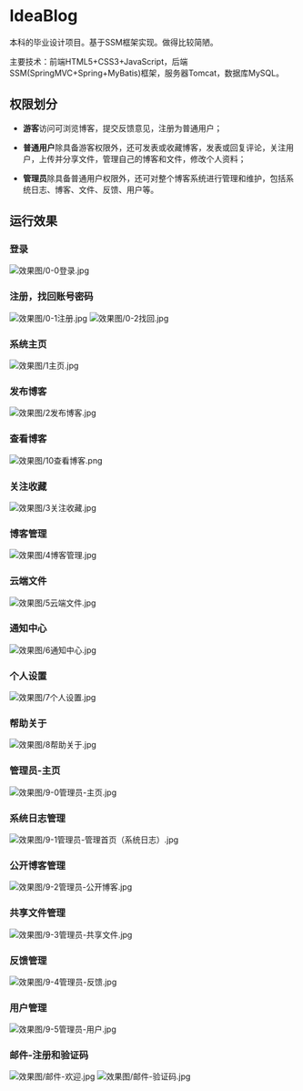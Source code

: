 # IdeaBlog

本科的毕业设计项目。基于SSM框架实现。做得比较简陋。

主要技术：前端HTML5+CSS3+JavaScript，后端SSM(SpringMVC+Spring+MyBatis)框架，服务器Tomcat，数据库MySQL。

## 权限划分
- **游客**访问可浏览博客，提交反馈意见，注册为普通用户；

- **普通用户**除具备游客权限外，还可发表或收藏博客，发表或回复评论，关注用户，上传并分享文件，管理自己的博客和文件，修改个人资料；

- **管理员**除具备普通用户权限外，还可对整个博客系统进行管理和维护，包括系统日志、博客、文件、反馈、用户等。

## 运行效果
### 登录
![效果图/0-0登录.jpg](效果图/0-0登录.jpg)
### 注册，找回账号密码
![效果图/0-1注册.jpg](效果图/0-1注册.jpg)  ![效果图/0-2找回.jpg](效果图/0-2找回.jpg)
### 系统主页
![效果图/1主页.jpg](效果图/1主页.jpg)
### 发布博客
![效果图/2发布博客.jpg](效果图/2发布博客.jpg)
### 查看博客
![效果图/10查看博客.png](效果图/10查看博客.png)
### 关注收藏
![效果图/3关注收藏.jpg](效果图/3关注收藏.jpg)
### 博客管理
![效果图/4博客管理.jpg](效果图/4博客管理.jpg)
### 云端文件
![效果图/5云端文件.jpg](效果图/5云端文件.jpg)
### 通知中心
![效果图/6通知中心.jpg](效果图/6通知中心.jpg)
### 个人设置
![效果图/7个人设置.jpg](效果图/7个人设置.jpg)
### 帮助关于
![效果图/8帮助关于.jpg](效果图/8帮助关于.jpg)
### 管理员-主页
![效果图/9-0管理员-主页.jpg](效果图/9-0管理员-主页.jpg)
### 系统日志管理
![效果图/9-1管理员-管理首页（系统日志）.jpg](效果图/9-1管理员-管理首页（系统日志）.jpg)
### 公开博客管理
![效果图/9-2管理员-公开博客.jpg](效果图/9-2管理员-公开博客.jpg)
### 共享文件管理
![效果图/9-3管理员-共享文件.jpg](效果图/9-3管理员-共享文件.jpg)
### 反馈管理
![效果图/9-4管理员-反馈.jpg](效果图/9-4管理员-反馈.jpg)
### 用户管理
![效果图/9-5管理员-用户.jpg](效果图/9-5管理员-用户.jpg)
### 邮件-注册和验证码
![效果图/邮件-欢迎.jpg](效果图/邮件-欢迎.jpg)
![效果图/邮件-验证码.jpg](效果图/邮件-验证码.jpg)
